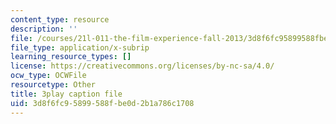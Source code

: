 ```yaml
---
content_type: resource
description: ''
file: /courses/21l-011-the-film-experience-fall-2013/3d8f6fc95899588fbe0d2b1a786c1708_vtViG3o2mgg.vtt
file_type: application/x-subrip
learning_resource_types: []
license: https://creativecommons.org/licenses/by-nc-sa/4.0/
ocw_type: OCWFile
resourcetype: Other
title: 3play caption file
uid: 3d8f6fc9-5899-588f-be0d-2b1a786c1708
---
```

